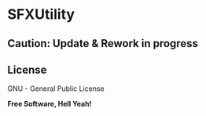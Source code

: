 SFXUtility
===========

Caution: Update & Rework in progress
---------------


License
-------

GNU - General Public License


**Free Software, Hell Yeah!**

[Nikita Bernthaler]:http://sentryfox.com/